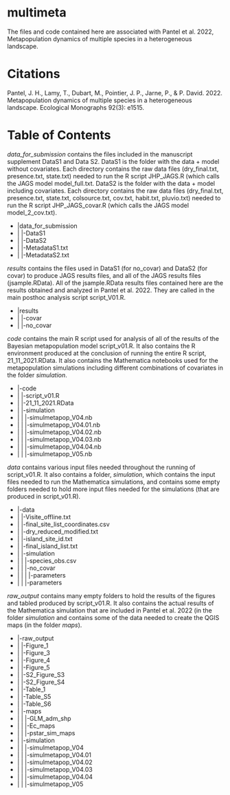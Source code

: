 # multimeta
The files and code contained here are associated with Pantel et al. 2022, Metapopulation dynamics of multiple species in a heterogeneous landscape.

# Citations
Pantel, J. H., Lamy, T., Dubart, M., Pointier, J. P., Jarne, P., & P. David. 2022. Metapopulation dynamics of multiple species in a heterogeneous landscape. Ecological Monographs 92(3): e1515.

# Table of Contents
*data_for_submission* contains the files included in the manuscript supplement DataS1 and Data S2. DataS1 is the folder with the data + model without covariates. Each directory contains the raw data files (dry_final.txt, presence.txt, state.txt) needed to run the R script JHP_JAGS.R (which calls the JAGS model model_full.txt. DataS2 is the folder with the data + model including covariates. Each directory contains the raw data files (dry_final.txt, presence.txt, state.txt, colsource.txt, cov.txt, habit.txt, pluvio.txt) needed to run the R script JHP_JAGS_covar.R (which calls the JAGS model model_2_cov.txt).

- |data_for_submission
- | |-DataS1
- | |-DataS2
- | |-MetadataS1.txt
- | |-MetadataS2.txt

*results* contains the files used in DataS1 (for no_covar) and DataS2 (for covar) to produce JAGS results files, and all of the JAGS results files (jsample.RData). All of the jsample.RData results files contained here are the results obtained and analyzed in Pantel et al. 2022. They are called in the main posthoc analysis script script_V01.R.

- |results
- | |-covar
- | |-no_covar

*code* contains the main R script used for analysis of all of the results of the Bayesian metapopulation model script_v01.R. It also contains the R environment produced at the conclusion of running the entire R script, 21_11_2021.RData. It also contains the Mathematica notebooks used for the metapopulation simulations including different combinations of covariates in the folder *simulation*.

- |-code
- | |-script_v01.R
- | |-21_11_2021.RData
- | |-simulation
- | | |-simulmetapop_V04.nb
- | | |-simulmetapop_V04.01.nb
- | | |-simulmetapop_V04.02.nb
- | | |-simulmetapop_V04.03.nb
- | | |-simulmetapop_V04.04.nb
- | | |-simulmetapop_V05.nb


*data* contains various input files needed throughout the running of script_v01.R. It also contains a folder, *simulation*, which contains the input files needed to run the Mathematica simulations, and contains some empty folders needed to hold more input files needed for the simulations (that are produced in script_v01.R).
- |-data
- | |-Visite_offline.txt
- | |-final_site_list_coordinates.csv
- | |-dry_reduced_modified.txt
- | |-island_site_id.txt
- | |-final_island_list.txt
- | |-simulation
- | | |-species_obs.csv
- | | |-no_covar
- | | | |-parameters
- | | |-parameters

*raw_output* contains many empty folders to hold the results of the figures and tabled produced by script_v01.R. It also contains the actual results of the Mathematica simulation that are included in Pantel et al. 2022 (in the folder *simulation* and contains some of the data needed to create the QGIS maps (in the folder *maps*).

- |-raw_output
- | |-Figure_1
- | |-Figure_3
- | |-Figure_4
- | |-Figure_5
- | |-S2_Figure_S3
- | |-S2_Figure_S4
- | |-Table_1
- | |-Table_S5
- | |-Table_S6
- | |-maps
- | | |-GLM_adm_shp
- | | |-Ec_maps
- | | |-pstar_sim_maps
- | |-simulation
- | | |-simulmetapop_V04
- | | |-simulmetapop_V04.01
- | | |-simulmetapop_V04.02
- | | |-simulmetapop_V04.03
- | | |-simulmetapop_V04.04
- | | |-simulmetapop_V05
